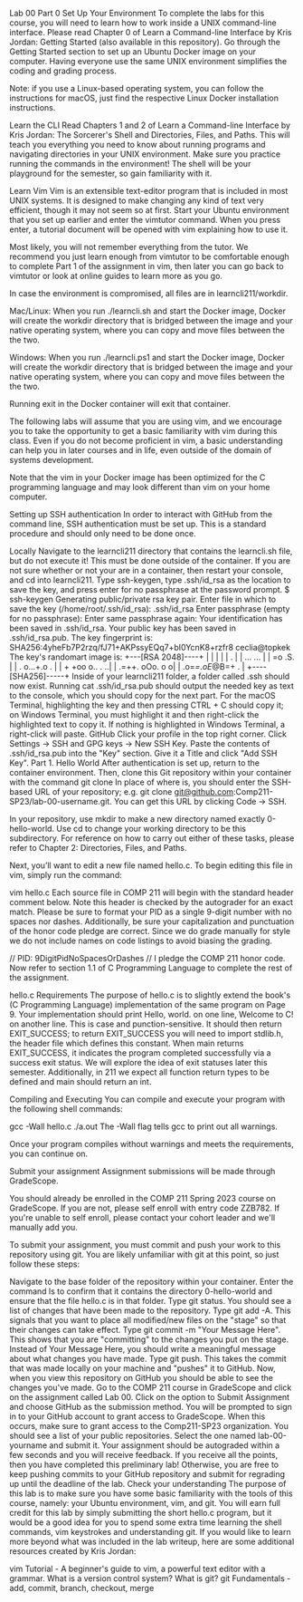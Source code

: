 Lab 00
Part 0
Set Up Your Environment
To complete the labs for this course, you will need to learn how to work inside a UNIX command-line interface. Please read Chapter 0 of Learn a Command-line Interface by Kris Jordan: Getting Started (also available in this repository). Go through the Getting Started section to set up an Ubuntu Docker image on your computer. Having everyone use the same UNIX environment simplifies the coding and grading process.

Note: if you use a Linux-based operating system, you can follow the instructions for macOS, just find the respective Linux Docker installation instructions.

Learn the CLI
Read Chapters 1 and 2 of Learn a Command-line Interface by Kris Jordan: The Sorcerer's Shell and Directories, Files, and Paths. This will teach you everything you need to know about running programs and navigating directories in your UNIX environment. Make sure you practice running the commands in the environment! The shell will be your playground for the semester, so gain familiarity with it.

Learn Vim
Vim is an extensible text-editor program that is included in most UNIX systems. It is designed to make changing any kind of text very efficient, though it may not seem so at first. Start your Ubuntu environment that you set up earlier and enter the vimtutor command. When you press enter, a tutorial document will be opened with vim explaining how to use it.

Most likely, you will not remember everything from the tutor. We recommend you just learn enough from vimtutor to be comfortable enough to complete Part 1 of the assignment in vim, then later you can go back to vimtutor or look at online guides to learn more as you go.

In case the environment is compromised, all files are in learncli211/workdir.

Mac/Linux: When you run ./learncli.sh and start the Docker image, Docker will create the workdir directory that is bridged between the image and your native operating system, where you can copy and move files between the the two.

Windows: When you run ./learncli.ps1 and start the Docker image, Docker will create the workdir directory that is bridged between the image and your native operating system, where you can copy and move files between the the two.

Running exit in the Docker container will exit that container.

The following labs will assume that you are using vim, and we encourage you to take the opportunity to get a basic familiarity with vim during this class. Even if you do not become proficient in vim, a basic understanding can help you in later courses and in life, even outside of the domain of systems development.

Note that the vim in your Docker image has been optimized for the C programming language and may look different than vim on your home computer.

Setting up SSH authentication
In order to interact with GitHub from the command line, SSH authentication must be set up. This is a standard procedure and should only need to be done once.

Locally
Navigate to the learncli211 directory that contains the learncli.sh file, but do not execute it! This must be done outside of the container. If you are not sure whether or not your are in a container, then restart your console, and cd into learncli211.
Type ssh-keygen, type .ssh/id_rsa as the location to save the key, and press enter for no passphrase at the password prompt.
$ ssh-keygen
Generating public/private rsa key pair.
Enter file in which to save the key (/home/root/.ssh/id_rsa): .ssh/id_rsa
Enter passphrase (empty for no passphrase): 
Enter same passphrase again: 
Your identification has been saved in .ssh/id_rsa.
Your public key has been saved in .ssh/id_rsa.pub.
The key fingerprint is:
SHA256:4yheFb7P2rzq/fJ71+AKPssyEQq7+bI0YcnK8+rzfr8 ceclia@topkek
The key's randomart image is:
+---[RSA 2048]----+
|                 |
|                 |
|        .        |
|   ... ...       |
|    =o .S.       |
| . o...+.o    .  |
|  + +oo o..  . ..|
|  .=++. oOo.  o o|
| .o=*=.oE*@B=+ . |
+----[SHA256]-----+
Inside of your learncli211 folder, a folder called .ssh should now exist. Running cat .ssh/id_rsa.pub should output the needed key as text to the console, which you should copy for the next part. For the macOS Terminal, highlighting the key and then pressing CTRL + C should copy it; on Windows Terminal, you must highlight it and then right-click the highlighted text to copy it. If nothing is highlighted in Windows Terminal, a right-click will paste.
GitHub
Click your profile in the top right corner.
Click Settings -> SSH and GPG keys -> New SSH Key.
Paste the contents of .ssh/id_rsa.pub into the "Key" section.
Give it a Title and click "Add SSH Key".
Part 1. Hello World
After authentication is set up, return to the container environment. Then, clone this Git repository within your container with the command git clone <respository> In place of where <respository> is, you should enter the SSH-based URL of your repository; e.g. git clone git@github.com:Comp211-SP23/lab-00-username.git. You can get this URL by clicking Code -> SSH.

In your repository, use mkdir to make a new directory named exactly 0-hello-world. Use cd to change your working directory to be this subdirectory. For reference on how to carry out either of these tasks, please refer to Chapter 2: Directories, Files, and Paths.

Next, you’ll want to edit a new file named hello.c. To begin editing this file in vim, simply run the command:

vim hello.c
Each source file in COMP 211 will begin with the standard header comment below. Note this header is checked by the autograder for an exact match. Please be sure to format your PID as a single 9-digit number with no spaces nor dashes. Additionally, be sure your capitalization and punctuation of the honor code pledge are correct. Since we do grade manually for style we do not include names on code listings to avoid biasing the grading.

// PID: 9DigitPidNoSpacesOrDashes
// I pledge the COMP 211 honor code.
Now refer to section 1.1 of C Programming Language to complete the rest of the assignment.

hello.c Requirements
The purpose of hello.c is to slightly extend the book's (C Programming Language) implementation of the same program on Page 9. Your implementation should print Hello, world. on one line, Welcome to C! on another line. This is case and punction-sensitive. It should then return EXIT_SUCCESS; to return EXIT_SUCCESS you will need to import stdlib.h, the header file which defines this constant. When main returns EXIT_SUCCESS, it indicates the program completed successfully via a success exit status. We will explore the idea of exit statuses later this semester. Additionally, in 211 we expect all function return types to be defined and main should return an int.

Compiling and Executing
You can compile and execute your program with the following shell commands:

gcc -Wall hello.c
./a.out
The -Wall flag tells gcc to print out all warnings.

Once your program compiles without warnings and meets the requirements, you can continue on.

Submit your assignment
Assignment submissions will be made through GradeScope.

You should already be enrolled in the COMP 211 Spring 2023 course on GradeScope. If you are not, please self enroll with entry code ZZB782. If you're unable to self enroll, please contact your cohort leader and we'll manually add you.

To submit your assignment, you must commit and push your work to this repository using git. You are likely unfamiliar with git at this point, so just follow these steps:

Navigate to the base folder of the repository within your container. Enter the command ls to confirm that it contains the directory 0-hello-world and ensure that the file hello.c is in that folder.
Type git status. You should see a list of changes that have been made to the repository.
Type git add -A. This signals that you want to place all modified/new files on the "stage" so that their changes can take effect.
Type git commit -m "Your Message Here". This shows that you are "committing" to the changes you put on the stage. Instead of Your Message Here, you should write a meaningful message about what changes you have made.
Type git push. This takes the commit that was made locally on your machine and "pushes" it to GitHub. Now, when you view this repository on GitHub you should be able to see the changes you've made.
Go to the COMP 211 course in GradeScope and click on the assignment called Lab 00.
Click on the option to Submit Assignment and choose GitHub as the submission method. You will be prompted to sign in to your GitHub account to grant access to GradeScope. When this occurs, make sure to grant access to the Comp211-SP23 organization.
You should see a list of your public repositories. Select the one named lab-00-yourname and submit it.
Your assignment should be autograded within a few seconds and you will receive feedback.
If you receive all the points, then you have completed this preliminary lab! Otherwise, you are free to keep pushing commits to your GitHub repository and submit for regrading up until the deadline of the lab.
Check your understanding
The purpose of this lab is to make sure you have some basic familiarity with the tools of this course, namely: your Ubuntu environment, vim, and git. You will earn full credit for this lab by simply submitting the short hello.c program, but it would be a good idea for you to spend some extra time learning the shell commands, vim keystrokes and understanding git. If you would like to learn more beyond what was included in the lab writeup, here are some additional resources created by Kris Jordan:

vim Tutorial - A beginner's guide to vim, a powerful text editor with a grammar.
What is a version control system? What is git?
git Fundamentals - add, commit, branch, checkout, merge
